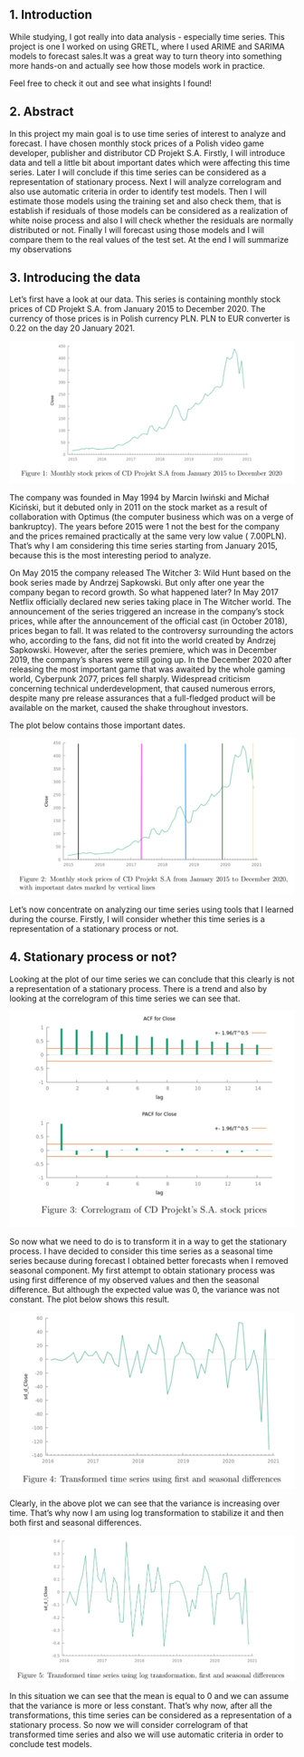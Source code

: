 ## 1. Introduction

While studying, I got really into data analysis - especially time series. This project is one I worked on using GRETL, where I used ARIME and SARIMA models to forecast sales.It was a great way to turn theory into something more hands-on and actually see how those models work in practice.

Feel free to check it out and see what insights I found!

## 2. Abstract

In this project my main goal is to use time series of interest to analyze and forecast. I have chosen monthly stock prices of a Polish video game developer, publisher and distributor CD Projekt S.A. Firstly, I will introduce data and tell a little bit about important dates which were affecting this time series. Later I will conclude if this time series can be considered as a representation of stationary process. Next I will analyze correlogram and also use automatic criteria in order to identify test models. Then I will estimate those models using the training set and also check them, that is establish if residuals of those models can be considered as a realization of white noise process and also I will check whether the residuals are normally distributed or not. Finally I will forecast using those models and I will compare them to the real values of the test set. At the end I will summarize my observations

## 3. Introducing the data
Let’s first have a look at our data. This series is containing monthly stock prices of CD Projekt S.A. from January 2015 to December 2020. The currency of those prices is in Polish currency PLN. PLN to EUR converter is 0.22 on the day 20 January 2021.

<p align="center">
<img src="images/image1.png" alt="Description" width = 600 />
</p>

The company was founded in May 1994 by Marcin Iwiński and Michał Kiciński, but it debuted only in 2011 on the stock market as a result of collaboration with Optimus (the computer business which was on a verge of bankruptcy). The years before 2015 were 1 not the best for the company and the prices remained practically at the same very low value ( 7.00PLN). That’s why I am considering this time series starting from January 2015, because this is the most interesting period to analyze.

On May 2015 the company released The Witcher 3: Wild Hunt based on the book series made by Andrzej Sapkowski. But only after one year the company began to record growth. So what happened later? In May 2017 Netflix officially declared new series taking place in The Witcher world. The announcement of the series triggered an increase in the company’s stock prices, while after the announcement of the official cast (in October 2018), prices began to fall. It was related to the controversy surrounding the actors who, according to the fans, did not fit into the world created by Andrzej Sapkowski. However, after the series premiere, which was in December 2019, the company’s shares were still going up. In the December 2020 after releasing the most important game that was awaited by the whole gaming world, Cyberpunk 2077, prices fell sharply. Widespread criticism concerning technical underdevelopment, that caused numerous errors, despite many pre release assurances that a full-fledged product will be available on the market, caused the shake throughout investors.

The plot below contains those important dates.

![Power BI - Sales Dashboard](images/image2.png)

Let’s now concentrate on analyzing our time series using tools that I learned during the course. Firstly, I will consider whether this time series is a representation of a stationary process or not.

## 4. Stationary process or not?

Looking at the plot of our time series we can conclude that this clearly is not a representation of a stationary process. There is a trend and also by looking at the correlogram of this time series we can see that.

![Power BI - Sales Dashboard](images/image3.png)

So now what we need to do is to transform it in a way to get the stationary process. I have decided to consider this time series as a seasonal time series because during forecast I obtained better forecasts when I removed seasonal component. My first attempt to obtain stationary process was using first difference of my observed values and then the seasonal difference. But although the expected value was 0, the variance was not constant. The plot below shows this result.

![Power BI - Sales Dashboard](images/image4.png)

Clearly, in the above plot we can see that the variance is increasing over time. That’s why now I am using log transformation to stabilize it and then both first and seasonal differences.

![Power BI - Sales Dashboard](images/image5.png)

In this situation we can see that the mean is equal to 0 and we can assume that the variance is more or less constant. That’s why now, after all the transformations, this time series can be considered as a representation of a stationary process. So now we will consider correlogram of that transformed time series and also we will use automatic criteria in order to conclude test models.
